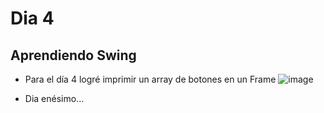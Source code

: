 # Dia 4

## Aprendiendo Swing

* Para el día 4 logré imprimir un array de botones en un Frame
![image](https://user-images.githubusercontent.com/32286691/73138205-1698b000-402e-11ea-8603-825dc41ea6bf.png)


* Dia enésimo...
